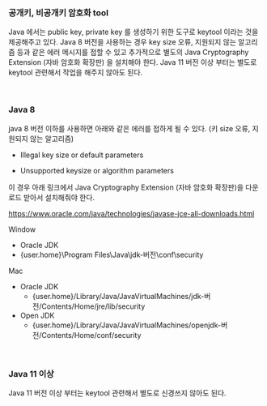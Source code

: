 ### 공개키, 비공개키 암호화 tool

Java 에서는 public key, private key 를 생성하기 위한 도구로 keytool 이라는 것을 제공해주고 있다. Java 8 버전을 사용하는 경우 key size 오류, 지원되지 않는 알고리즘 등과 같은 에러 메시지를 접할 수 있고 추가적으로 별도의 Java Cryptography Extension (자바 암호화 확장판) 을 설치해야 한다. Java 11 버전 이상 부터는 별도로 keytool 관련해서 작업을 해주지 않아도 된다.<br>

<br>



### Java 8

java 8 버전 이하를 사용하면 아래와 같은 에러를 접하게 될 수 있다. (키 size 오류, 지원되지 않는 알고리즘)

- Illegal key size or default parameters

- Unsupported keysize or algorithm parameters

이 경우 아래 링크에서 Java Cryptography Extension (자바 암호화 확장판)을 다운로드 받아서 설치해줘야 한다.

https://www.oracle.com/java/technologies/javase-jce-all-downloads.html 



Window

- Oracle JDK
- {user.home}\Program Files\Java\jdk-버전\conf\security

Mac

- Oracle JDK
  - {user.home}/Library/Java/JavaVirtualMachines/jdk-버전/Contents/Home/jre/lib/security
- Open JDK
  - {user.home}/Library/Java/JavaVirtualMachines/openjdk-버전/Contents/Home/conf/security



<br>



### Java 11 이상

Java 11 버전 이상 부터는 keytool 관련해서 별도로 신경쓰지 않아도 된다.